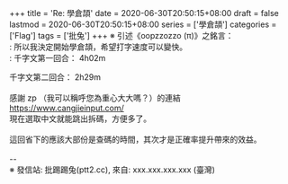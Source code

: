 +++
title = 'Re: 學倉頡'
date = 2020-06-30T20:50:15+08:00
draft = false
lastmod = 2020-06-30T20:50:15+08:00
series = ['學倉頡']
categories = ['Flag']
tags = ['批兔']
+++
※ 引述《oopzzozzo (π)》之銘言：<br>
: 所以我決定開始學倉頡，希望打字速度可以變快。<br>
: 千字文第一回合： 4h02m

千字文第二回合： 2h29m<br>
<br>
感謝 zp （我可以稱呼您為重心大大嗎？）的連結 https://www.cangjieinput.com/<br>
現在選取中文就能跳出拆碼，方便多了。<br>
<br>
這回省下的應該大部份是查碼的時間，其次才是正確率提升帶來的效益。<br>
<br>
--<br>
※ 發信站: 批踢踢兔(ptt2.cc), 來自: xxx.xxx.xxx.xxx (臺灣)<br>
